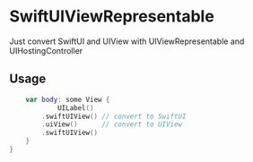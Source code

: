 # SwiftUIViewRepresentable

Just convert SwiftUI and UIView with UIViewRepresentable and UIHostingController

## Usage

```swift
    var body: some View {
			UILabel()
        .swiftUIView() // convert to SwiftUI
        .uiView()      // convert to UIView
        .swiftUIView()
    }
}
```
